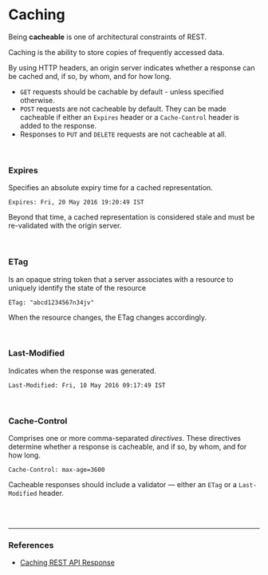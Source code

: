 # Caching
Being **cacheable** is one of architectural constraints of REST.

Caching is the ability to store copies of frequently accessed data.

By using HTTP headers, an origin server indicates whether a response can be cached and, if so, by whom, and for how long. 

- `GET` requests should be cachable by default - unless specified otherwise.
- `POST` requests are not cacheable by default. They can be made cacheable if either an `Expires` header or a `Cache-Control` header is added to the response.
- Responses to `PUT` and `DELETE` requests are not cacheable at all.

<br>

### Expires
Specifies an absolute expiry time for a cached representation.

```
Expires: Fri, 20 May 2016 19:20:49 IST
```

Beyond that time, a cached representation is considered stale and must be re-validated with the origin server.

<br>

### ETag
Is an opaque string token that a server associates with a resource to uniquely identify the state of the resource

```
ETag: "abcd1234567n34jv"
```

When the resource changes, the ETag changes accordingly.

<br>

### Last-Modified
Indicates when the response was generated.

```
Last-Modified: Fri, 10 May 2016 09:17:49 IST
```

<br>

### Cache-Control
Comprises one or more comma-separated *directives*. These directives determine whether a response is cacheable, and if so, by whom, and for how long.

```
Cache-Control: max-age=3600
```

Cacheable responses should include a validator — either an `ETag` or a `Last-Modified` header.

<br><br>

---
### References
- [Caching REST API Response](https://restfulapi.net/caching/)
